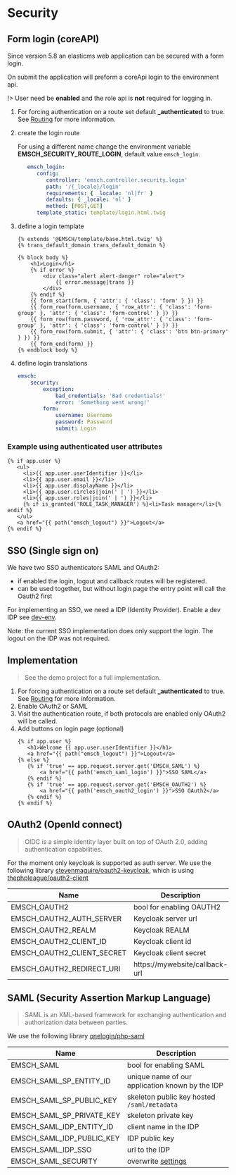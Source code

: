 # Security

## Form login (coreAPI)

Since version 5.8 an elasticms web application can be secured with a form login.

On submit the application will preform a coreApi login to the environment api.

!> User need be **enabled** and the role api is **not** required for logging in.

1) For forcing authentication on a route set default **_authenticated** to true.
   See [Routing](/dev/client-helper-bundle/routing.md) for more information.

2) create the login route
   
   For using a different name change the environment variable **EMSCH_SECURITY_ROUTE_LOGIN**, default value `emsch_login`.

   ```yaml
      emsch_login:
         config:
            controller: 'emsch.controller.security.login'
            path: '/{_locale}/login'
            requirements: { _locale: 'nl|fr' }
            defaults: { _locale: 'nl' }
            method: [POST,GET]
         template_static: template/login.html.twig
   ```
   
3) define a login template
   ```twig
   {% extends '@EMSCH/template/base.html.twig' %}
   {% trans_default_domain trans_default_domain %}
   
   {% block body %}
       <h1>Login</h1>
       {% if error %}
           <div class="alert alert-danger" role="alert">
               {{ error.message|trans }}
           </div>
       {% endif %}
       {{ form_start(form, { 'attr': { 'class': 'form' } }) }}
       {{ form_row(form.username, { 'row_attr': { 'class': 'form-group' }, 'attr': { 'class': 'form-control' } }) }}
       {{ form_row(form.password, { 'row_attr': { 'class': 'form-group' }, 'attr': { 'class': 'form-control' } }) }}
       {{ form_row(form.submit, { 'attr': { 'class': 'btn btn-primary' } }) }}
       {{ form_end(form) }}
   {% endblock body %}
   ```
   
4) define login translations
   ```yaml
   emsch:
       security:
           exception:
               bad_credentials: 'Bad credentials!'
               error: 'Something went wrong!'
           form:
               username: Username
               password: Password
               submit: Login
   ```

### Example using authenticated user attributes

```twig
{% if app.user %}
   <ul>
     <li>{{ app.user.userIdentifier }}</li>
     <li>{{ app.user.email }}</li>
     <li>{{ app.user.displayName }}</li>
     <li>{{ app.user.circles|join(' | ') }}</li>
     <li>{{ app.user.roles|join(' | ') }}</li>
     {% if is_granted('ROLE_TASK_MANAGER') %}<li>Task manager</li>{% endif %}
   </ul>
   <a href="{{ path("emsch_logout") }}">Logout</a>
{% endif %}
```

## SSO (Single sign on)

We have two SSO authenticators SAML and OAuth2:
- if enabled the login, logout and callback routes will be registered.
- can be used together, but without login page the entry point will call the Oauth2 first

For implementing an SSO, we need a IDP (Identity Provider).
Enable a dev IDP see [dev-env](/getting-started/dev-env.md#identity-provider-idp-keycloak).

Note: the current SSO implementation does only support the login. The logout on the IDP was not required.

## Implementation

> See the demo project for a full implementation.

1) For forcing authentication on a route set default **_authenticated** to true.
   See [Routing](/dev/client-helper-bundle/routing.md) for more information.
2) Enable OAuth2 or SAML
3) Visit the authentication route, if both protocols are enabled only OAuth2 will be called.
4) Add buttons on login page (optional)
   ```twig
   {% if app.user %}
      <h1>Welcome {{ app.user.userIdentifier }}</h1>
      <a href="{{ path("emsch_logout") }}">Logout</a>
   {% else %}
      {% if 'true' == app.request.server.get('EMSCH_SAML') %}
          <a href="{{ path('emsch_saml_login') }}">SSO SAML</a>
      {% endif %}
      {% if 'true' == app.request.server.get('EMSCH_OAUTH2') %}
          <a href="{{ path('emsch_oauth2_login') }}">SSO OAuth2</a>
      {% endif %}
   {% endif %}
   ```

## OAuth2 (OpenId connect)

> OIDC is a simple identity layer built on top of OAuth 2.0, adding authentication capabilities.

For the moment only keycloak is supported as auth server.
We use the following library [stevenmaguire/oauth2-keycloak](https://github.com/stevenmaguire/oauth2-keycloak),
which is using [thephpleague/oauth2-client](https://github.com/thephpleague/oauth2-client)

| Name                       | Description                    |
|----------------------------|--------------------------------|
| EMSCH_OAUTH2               | bool for enabling OAUTH2       |
| EMSCH_OAUTH2_AUTH_SERVER   | Keycloak server url            |
| EMSCH_OAUTH2_REALM         | Keycloak REALM                 |
| EMSCH_OAUTH2_CLIENT_ID     | Keycloak client id             |
| EMSCH_OAUTH2_CLIENT_SECRET | Keycloak client secret         |
| EMSCH_OAUTH2_REDIRECT_URI  | https://mywebsite/callback-url |

## SAML (Security Assertion Markup Language)

> SAML is an XML-based framework for exchanging authentication and authorization data between parties.

We use the following library [onelogin/php-saml](https://github.com/SAML-Toolkits/php-saml/tree/4.1.0)

| Name                      | Description                                                                         |
|---------------------------|-------------------------------------------------------------------------------------|
| EMSCH_SAML                | bool for enabling SAML                                                              |
| EMSCH_SAML_SP_ENTITY_ID   | unique name of our application known by the IDP                                     |
| EMSCH_SAML_SP_PUBLIC_KEY  | skeleton public key hosted `/saml/metadata`                                         |
| EMSCH_SAML_SP_PRIVATE_KEY | skeleton private key                                                                |
| EMSCH_SAML_IDP_ENTITY_ID  | client name in the IDP                                                              |
| EMSCH_SAML_IDP_PUBLIC_KEY | IDP public key                                                                      |
| EMSCH_SAML_IDP_SSO        | url to the IDP                                                                      |
| EMSCH_SAML_SECURITY       | overwrite [settings](https://github.com/SAML-Toolkits/php-saml/tree/4.0.0#settings) |
